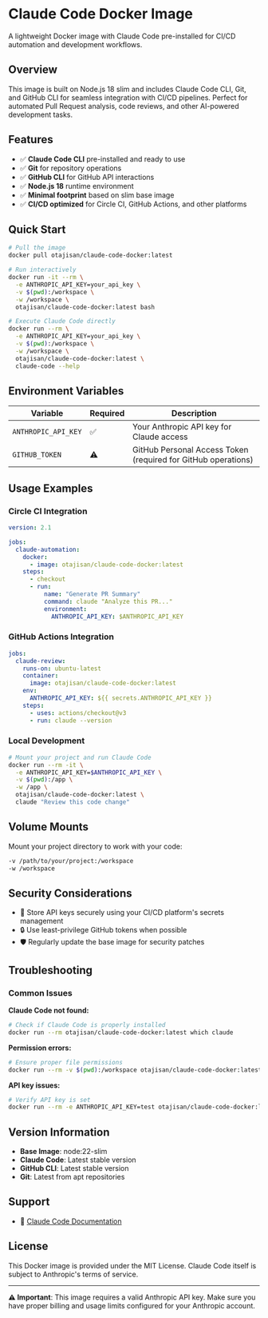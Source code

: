 # Claude Code Docker Image

A lightweight Docker image with Claude Code pre-installed for CI/CD automation and development workflows.

## Overview

This image is built on Node.js 18 slim and includes Claude Code CLI, Git, and GitHub CLI for seamless integration with CI/CD pipelines. Perfect for automated Pull Request analysis, code reviews, and other AI-powered development tasks.

## Features

- ✅ **Claude Code CLI** pre-installed and ready to use
- ✅ **Git** for repository operations
- ✅ **GitHub CLI** for GitHub API interactions
- ✅ **Node.js 18** runtime environment
- ✅ **Minimal footprint** based on slim base image
- ✅ **CI/CD optimized** for Circle CI, GitHub Actions, and other platforms

## Quick Start

```bash
# Pull the image
docker pull otajisan/claude-code-docker:latest

# Run interactively
docker run -it --rm \
  -e ANTHROPIC_API_KEY=your_api_key \
  -v $(pwd):/workspace \
  -w /workspace \
  otajisan/claude-code-docker:latest bash

# Execute Claude Code directly
docker run --rm \
  -e ANTHROPIC_API_KEY=your_api_key \
  -v $(pwd):/workspace \
  -w /workspace \
  otajisan/claude-code-docker:latest \
  claude-code --help
```

## Environment Variables

| Variable | Required | Description |
|----------|----------|-------------|
| `ANTHROPIC_API_KEY` | ✅ | Your Anthropic API key for Claude access |
| `GITHUB_TOKEN` | ⚠️ | GitHub Personal Access Token (required for GitHub operations) |

## Usage Examples

### Circle CI Integration

```yaml
version: 2.1

jobs:
  claude-automation:
    docker:
      - image: otajisan/claude-code-docker:latest
    steps:
      - checkout
      - run:
          name: "Generate PR Summary"
          command: claude "Analyze this PR..."
          environment:
            ANTHROPIC_API_KEY: $ANTHROPIC_API_KEY
```

### GitHub Actions Integration

```yaml
jobs:
  claude-review:
    runs-on: ubuntu-latest
    container:
      image: otajisan/claude-code-docker:latest
    env:
      ANTHROPIC_API_KEY: ${{ secrets.ANTHROPIC_API_KEY }}
    steps:
      - uses: actions/checkout@v3
      - run: claude --version
```

### Local Development

```bash
# Mount your project and run Claude Code
docker run --rm -it \
  -e ANTHROPIC_API_KEY=$ANTHROPIC_API_KEY \
  -v $(pwd):/app \
  -w /app \
  otajisan/claude-code-docker:latest \
  claude "Review this code change"
```

## Volume Mounts

Mount your project directory to work with your code:

```bash
-v /path/to/your/project:/workspace
-w /workspace
```

## Security Considerations

- 🔐 Store API keys securely using your CI/CD platform's secrets management
- 🔒 Use least-privilege GitHub tokens when possible
- 🛡️ Regularly update the base image for security patches

## Troubleshooting

### Common Issues

**Claude Code not found:**
```bash
# Check if Claude Code is properly installed
docker run --rm otajisan/claude-code-docker:latest which claude
```

**Permission errors:**
```bash
# Ensure proper file permissions
docker run --rm -v $(pwd):/workspace otajisan/claude-code-docker:latest ls -la /workspace
```

**API key issues:**
```bash
# Verify API key is set
docker run --rm -e ANTHROPIC_API_KEY=test otajisan/claude-code-docker:latest env | grep ANTHROPIC
```

## Version Information

- **Base Image**: node:22-slim
- **Claude Code**: Latest stable version
- **GitHub CLI**: Latest stable version
- **Git**: Latest from apt repositories

## Support

- 📖 [Claude Code Documentation](https://docs.anthropic.com/en/docs/claude-code)

## License

This Docker image is provided under the MIT License. Claude Code itself is subject to Anthropic's terms of service.

---

**⚠️ Important**: This image requires a valid Anthropic API key. Make sure you have proper billing and usage limits configured for your Anthropic account.
